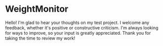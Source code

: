 # WeightMonitor
Hello! I'm glad to hear your thoughts on my test project. I welcome any feedback, whether it's positive or constructive criticism. I'm always looking for ways to improve, so your input is greatly appreciated. Thank you for taking the time to review my work!
